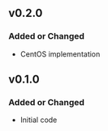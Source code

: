 ## v0.2.0

### Added or Changed
- CentOS implementation

## v0.1.0

### Added or Changed
- Initial code
